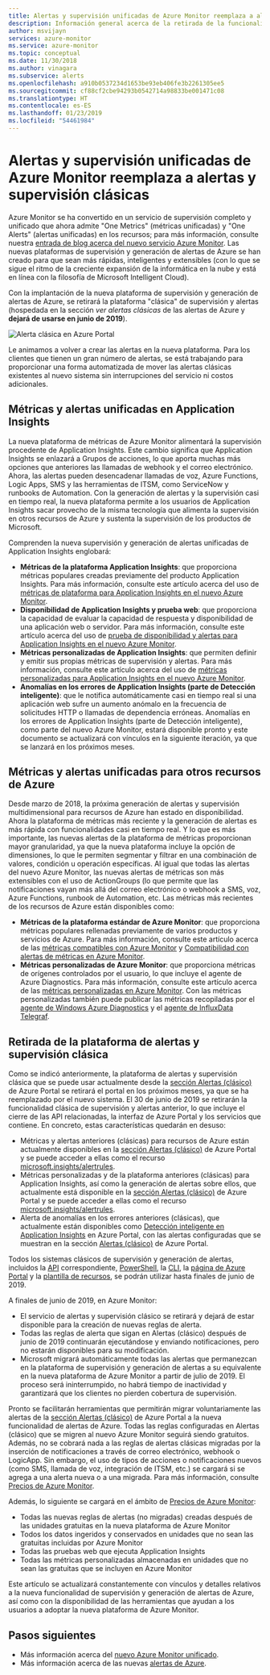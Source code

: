 ```yaml
---
title: Alertas y supervisión unificadas de Azure Monitor reemplaza a alertas y supervisión clásicas
description: Información general acerca de la retirada de la funcionalidad y los servicios de supervisión clásicos, que antes se mostraban en Azure Portal en Alertas (clásico). Alertas y supervisión clásicas incluye alertas de métricas clásicas de recursos de Azure, alertas de métricas clásicas de Application Insights, alertas de WebTest clásicas de Application Insights, alertas clásicas basadas en métricas personalizadas de Application Insights y alertas clásicas alertas de Application Insights SmartDetection v1
author: msvijayn
services: azure-monitor
ms.service: azure-monitor
ms.topic: conceptual
ms.date: 11/30/2018
ms.author: vinagara
ms.subservice: alerts
ms.openlocfilehash: a910b0537234d1653be93eb406fe3b2261305ee5
ms.sourcegitcommit: cf88cf2cbe94293b0542714a98833be001471c08
ms.translationtype: HT
ms.contentlocale: es-ES
ms.lasthandoff: 01/23/2019
ms.locfileid: "54461984"
---
```

# <a name="unified-alerting--monitoring-in-azure-monitor-replaces-classic-alerting--monitoring"></a>Alertas y supervisión unificadas de Azure Monitor reemplaza a alertas y supervisión clásicas

Azure Monitor se ha convertido en un servicio de supervisión completo y unificado que ahora admite "One Metrics" (métricas unificadas) y "One Alerts" (alertas unificadas) en los recursos; para más información, consulte nuestra [entrada de blog acerca del nuevo servicio Azure Monitor](https://azure.microsoft.com/blog/new-full-stack-monitoring-capabilities-in-azure-monitor/). Las nuevas plataformas de supervisión y generación de alertas de Azure se han creado para que sean más rápidas, inteligentes y extensibles (con lo que se sigue el ritmo de la creciente expansión de la informática en la nube y está en línea con la filosofía de Microsoft Intelligent Cloud). 

Con la implantación de la nueva plataforma de supervisión y generación de alertas de Azure, se retirará la plataforma "clásica" de supervisión y alertas (hospedada en la sección *ver alertas clásicas* de las alertas de Azure y **dejará de usarse en junio de 2019**).

 ![Alerta clásica en Azure Portal](media/monitoring-classic-retirement/monitor-alert-screen2.png) 

Le animamos a volver a crear las alertas en la nueva plataforma. Para los clientes que tienen un gran número de alertas, se está trabajando para proporcionar una forma automatizada de mover las alertas clásicas existentes al nuevo sistema sin interrupciones del servicio ni costos adicionales.

## <a name="unified-metrics-and-alerts-in-application-insights"></a>Métricas y alertas unificadas en Application Insights

La nueva plataforma de métricas de Azure Monitor alimentará la supervisión procedente de Application Insights. Este cambio significa que Application Insights se enlazará a Grupos de acciones, lo que aporta muchas más opciones que anteriores las llamadas de webhook y el correo electrónico. Ahora, las alertas pueden desencadenar llamadas de voz, Azure Functions, Logic Apps, SMS y las herramientas de ITSM, como ServiceNow y runbooks de Automation. Con la generación de alertas y la supervisión casi en tiempo real, la nueva plataforma permite a los usuarios de Application Insights sacar provecho de la misma tecnología que alimenta la supervisión en otros recursos de Azure y sustenta la supervisión de los productos de Microsoft.

Comprenden la nueva supervisión y generación de alertas unificadas de Application Insights englobará:

- **Métricas de la plataforma Application Insights**: que proporciona métricas populares creadas previamente del producto Application Insights. Para más información, consulte este artículo acerca del uso de [métricas de plataforma para Application Insights en el nuevo Azure Monitor](../../azure-monitor/app/pre-aggregated-metrics-log-metrics.md#pre-aggregated-metrics).
- **Disponibilidad de Application Insights y prueba web**: que proporciona la capacidad de evaluar la capacidad de respuesta y disponibilidad de una aplicación web o servidor. Para más información, consulte este artículo acerca del uso de [prueba de disponibilidad y alertas para Application Insights en el nuevo Azure Monitor](../../azure-monitor/app/monitor-web-app-availability.md).
- **Métricas personalizadas de Application Insights**: que permiten definir y emitir sus propias métricas de supervisión y alertas. Para más información, consulte este artículo acerca del uso de [métricas personalizadas para Application Insights en el nuevo Azure Monitor](../../azure-monitor/app/pre-aggregated-metrics-log-metrics.md#custom-metrics-dimensions-and-pre-aggregation).
- **Anomalías en los errores de Application Insights (parte de Detección inteligente)**: que le notifica automáticamente casi en tiempo real si una aplicación web sufre un aumento anómalo en la frecuencia de solicitudes HTTP o llamadas de dependencia erróneas. Anomalías en los errores de Application Insights (parte de Detección inteligente), como parte del nuevo Azure Monitor, estará disponible pronto y este documento se actualizará con vínculos en la siguiente iteración, ya que se lanzará en los próximos meses.

## <a name="unified-metrics--alerts-for-other-azure-resources"></a>Métricas y alertas unificadas para otros recursos de Azure

Desde marzo de 2018, la próxima generación de alertas y supervisión multidimensional para recursos de Azure han estado en disponibilidad. Ahora la plataforma de métricas más reciente y la generación de alertas es más rápida con funcionalidades casi en tiempo real. Y lo que es más importante, las nuevas alertas de la plataforma de métricas proporcionan mayor granularidad, ya que la nueva plataforma incluye la opción de dimensiones, lo que le permiten segmentar y filtrar en una combinación de valores, condición u operación específicas. Al igual que todas las alertas del nuevo Azure Monitor, las nuevas alertas de métricas son más extensibles con el uso de ActionGroups (lo que permite que las notificaciones vayan más allá del correo electrónico o webhook a SMS, voz, Azure Functions, runbook de Automation, etc.
Las métricas más recientes de los recursos de Azure están disponibles como:

- **Métricas de la plataforma estándar de Azure Monitor**: que proporciona métricas populares rellenadas previamente de varios productos y servicios de Azure. Para más información, consulte este artículo acerca de las [métricas compatibles con Azure Monitor](../../azure-monitor/platform/alerts-metric-near-real-time.md#metrics-and-dimensions-supported) y [Compatibilidad con alertas de métricas en Azure Monitor](../../azure-monitor/platform/alerts-metric-overview.md#supported-resource-types-for-metric-alerts).
- **Métricas personalizadas de Azure Monitor**: que proporciona métricas de orígenes controlados por el usuario, lo que incluye el agente de Azure Diagnostics. Para más información, consulte este artículo acerca de las [métricas personalizadas en Azure Monitor](../../azure-monitor/platform/metrics-custom-overview.md). Con las métricas personalizadas también puede publicar las métricas recopiladas por el [agente de Windows Azure Diagnostics](../../azure-monitor/platform/collect-custom-metrics-guestos-resource-manager-vm.md) y el [agente de InfluxData Telegraf](../../azure-monitor/platform/collect-custom-metrics-linux-telegraf.md).

## <a name="retirement-of-classic-monitoring-and-alerting-platform"></a>Retirada de la plataforma de alertas y supervisión clásica

Como se indicó anteriormente, la plataforma de alertas y supervisión clásica que se puede usar actualmente desde la [sección Alertas (clásico)](../../azure-monitor/platform/alerts-classic.overview.md) de Azure Portal se retirará el portal en los próximos meses, ya que se ha reemplazado por el nuevo sistema.
El 30 de junio de 2019 se retirarán la funcionalidad clásica de supervisión y alertas anterior, lo que incluye el cierre de las API relacionadas, la interfaz de Azure Portal y los servicios que contiene. En concreto, estas características quedarán en desuso:

- Métricas y alertas anteriores (clásicas) para recursos de Azure están actualmente disponibles en la [sección Alertas (clásico)](../../azure-monitor/platform/alerts-classic.overview.md) de Azure Portal y se puede acceder a ellas como el recurso [microsoft.insights/alertrules](https://docs.microsoft.com/rest/api/monitor/alertrules).
- Métricas personalizadas y de la plataforma anteriores (clásicas) para Application Insights, así como la generación de alertas sobre ellos, que actualmente está disponible en la [sección Alertas (clásico)](../../azure-monitor/platform/alerts-classic.overview.md) de Azure Portal y se puede acceder a ellas como el recurso [microsoft.insights/alertrules](https://docs.microsoft.com/rest/api/monitor/alertrules).
- Alerta de anomalías en los errores anteriores (clásicas), que actualmente están disponibles como [Detección inteligente en Application Insights](../../azure-monitor/app/proactive-diagnostics.md) en Azure Portal, con las alertas configuradas que se muestran en la sección [Alertas (clásico)](../../azure-monitor/platform/alerts-classic.overview.md) de Azure Portal.

Todos los sistemas clásicos de supervisión y generación de alertas, incluidos la [API](https://msdn.microsoft.com/library/azure/dn931945.aspx) correspondiente, [PowerShell](../../azure-monitor/platform/alerts-classic-portal.md), la [CLI](../../azure-monitor/platform/alerts-classic-portal.md), la [página de Azure Portal](../../azure-monitor/platform/alerts-classic-portal.md) y la [plantilla de recursos](../../azure-monitor/platform/alerts-enable-template.md), se podrán utilizar hasta finales de junio de 2019. 

A finales de junio de 2019, en Azure Monitor:

- El servicio de alertas y supervisión clásico se retirará y dejará de estar disponible para la creación de nuevas reglas de alerta.
- Todas las reglas de alerta que sigan en Alertas (clásico) después de junio de 2019 continuarán ejecutándose y enviando notificaciones, pero no estarán disponibles para su modificación.
- Microsoft migrará automáticamente todas las alertas que permanezcan en la plataforma de supervisión y generación de alertas a su equivalente en la nueva plataforma de Azure Monitor a partir de julio de 2019. El proceso será ininterrumpido, no habrá tiempo de inactividad y garantizará que los clientes no pierden cobertura de supervisión.

Pronto se facilitarán herramientas que permitirán migrar voluntariamente las alertas de la [sección Alertas (clásico)](../../azure-monitor/platform/alerts-classic.overview.md) de Azure Portal a la nueva funcionalidad de alertas de Azure. Todas las reglas configuradas en Alertas (clásico) que se migren al nuevo Azure Monitor seguirá siendo gratuitos. Además, no se cobrará nada a las reglas de alertas clásicas migradas por la inserción de notificaciones a través de correo electrónico, webhook o LogicApp. Sin embargo, el uso de tipos de acciones o notificaciones nuevos (como SMS, llamada de voz, integración de ITSM, etc.) se cargará si se agrega a una alerta nueva o a una migrada. Para más información, consulte [Precios de Azure Monitor](https://azure.microsoft.com/pricing/details/monitor/).

Además, lo siguiente se cargará en el ámbito de [Precios de Azure Monitor](https://azure.microsoft.com/pricing/details/monitor/):

- Todas las nuevas reglas de alertas (no migradas) creadas después de las unidades gratuitas en la nueva plataforma de Azure Monitor
- Todos los datos ingeridos y conservados en unidades que no sean las gratuitas incluidas por Azure Monitor
- Todas las pruebas web que ejecuta Application Insights
- Todas las métricas personalizadas almacenadas en unidades que no sean las gratuitas que se incluyen en Azure Monitor

Este artículo se actualizará constantemente con vínculos y detalles relativos a la nueva funcionalidad de supervisión y generación de alertas de Azure, así como con la disponibilidad de las herramientas que ayudan a los usuarios a adoptar la nueva plataforma de Azure Monitor.


## <a name="next-steps"></a>Pasos siguientes

* Más información acerca del [nuevo Azure Monitor unificado](../../azure-monitor/overview.md).
* Más información acerca de las nuevas [alertas de Azure](../../azure-monitor/platform/alerts-overview.md).

